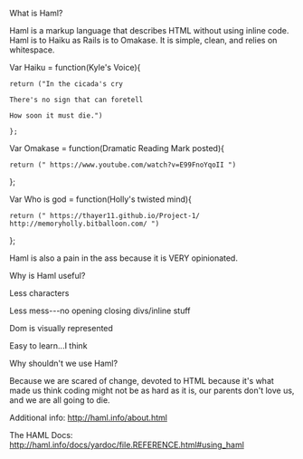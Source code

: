 What is Haml? 

Haml is a markup language that describes HTML without using inline code. Haml is to Haiku as Rails is to Omakase. It is simple, clean, and relies on whitespace. 


  
  Var Haiku = function(Kyle's Voice){
   
    return ("In the cicada's cry
   
    There's no sign that can foretell
   
    How soon it must die.")
   
    };

  
  Var Omakase = function(Dramatic Reading Mark posted){
    
    return (" https://www.youtube.com/watch?v=E99FnoYqoII ")
  
  };

  Var Who is god = function(Holly's twisted mind){
    
    return (" https://thayer11.github.io/Project-1/ http://memoryholly.bitballoon.com/ ") 

};  

Haml is also a pain in the ass because it is VERY opinionated.  


Why is Haml useful?


Less characters

Less mess---no opening closing divs/inline stuff

Dom is visually represented

Easy to learn...I think


Why shouldn't we use Haml?


Because we are scared of change, devoted to HTML because it's what made us think coding might not be as hard as it is, our parents don't love us, and we are all going to die. 

Additional info: http://haml.info/about.html

The HAML Docs: http://haml.info/docs/yardoc/file.REFERENCE.html#using_haml
